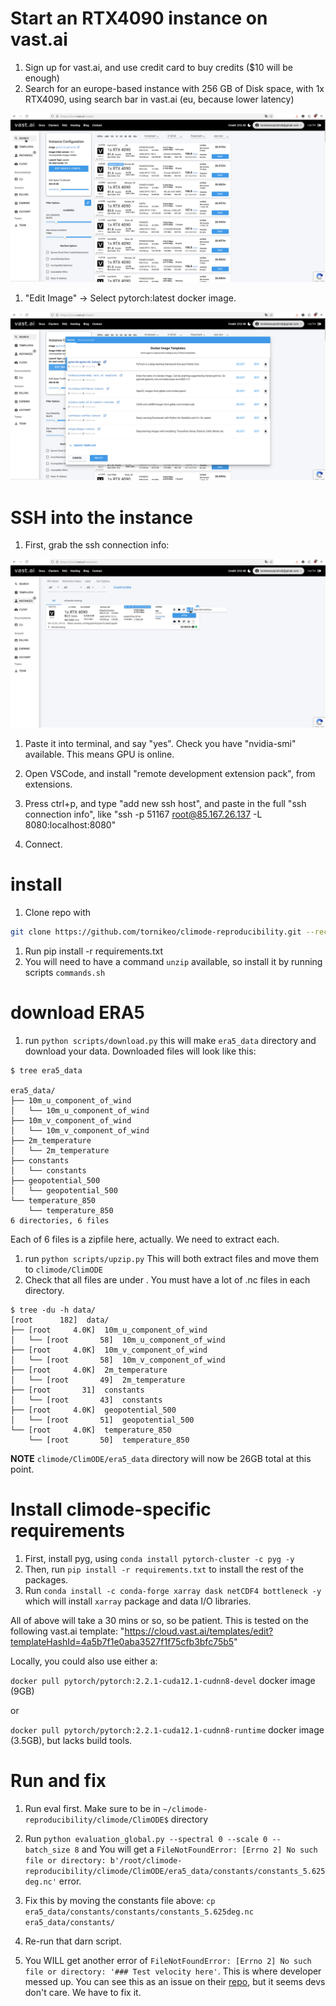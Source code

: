 # Start an RTX4090 instance on vast.ai

1. Sign up for vast.ai, and use credit card to buy credits ($10 will be enough)
1. Search for an europe-based instance with 256 GB of Disk space, with 1x RTX4090, using search bar in vast.ai (eu, because lower latency)

![alt text](vastai.png)

1. "Edit Image" -> Select pytorch:latest docker image. 

![alt text](pytorch.png)

# SSH into the instance

1. First, grab the ssh connection info:

![alt text](ssh.png)

1. Paste it into terminal, and say "yes". Check you have "nvidia-smi" available. This means GPU is online.

1. Open VSCode, and install "remote development extension pack", from extensions.

1. Press ctrl+p, and type "add new ssh host", and paste in the full "ssh connection info", like "ssh -p 51167 root@85.167.26.137 -L 8080:localhost:8080"

1. Connect.

# install

1. Clone repo with 
```sh
git clone https://github.com/tornikeo/climode-reproducibility.git --recursive
```

1. Run pip install -r requirements.txt
1. You will need to have a command `unzip` available, so install it by running scripts `commands.sh`

# download ERA5

1. run `python scripts/download.py` this will make `era5_data` directory and download your data. Downloaded files will look like this:

```
$ tree era5_data

era5_data/
├── 10m_u_component_of_wind
│   └── 10m_u_component_of_wind
├── 10m_v_component_of_wind
│   └── 10m_v_component_of_wind
├── 2m_temperature
│   └── 2m_temperature
├── constants
│   └── constants
├── geopotential_500
│   └── geopotential_500
└── temperature_850
    └── temperature_850
6 directories, 6 files
```
Each of 6 files is a zipfile here, actually. We need to extract each.

1. run `python scripts/upzip.py` This will both extract files and move them to `climode/ClimODE`
1. Check that all files are under . You must have a lot of .nc files in each directory.

```
$ tree -du -h data/
[root      182]  data/
├── [root     4.0K]  10m_u_component_of_wind
│   └── [root       58]  10m_u_component_of_wind
├── [root     4.0K]  10m_v_component_of_wind
│   └── [root       58]  10m_v_component_of_wind
├── [root     4.0K]  2m_temperature
│   └── [root       49]  2m_temperature
├── [root       31]  constants
│   └── [root       43]  constants
├── [root     4.0K]  geopotential_500
│   └── [root       51]  geopotential_500
└── [root     4.0K]  temperature_850
    └── [root       50]  temperature_850
```

**NOTE** `climode/ClimODE/era5_data` directory will now be 26GB total at this point.

# Install climode-specific requirements

1. First, install pyg, using `conda install pytorch-cluster -c pyg -y`
1. Then, run `pip install -r requirements.txt` to install the rest of the packages.
1. Run `conda install -c conda-forge xarray dask netCDF4 bottleneck -y` which will install `xarray` package and data I/O libraries.

All of above will take a 30 mins or so, so be patient. This is tested on the following vast.ai template:
"https://cloud.vast.ai/templates/edit?templateHashId=4a5b7f1e0aba3527f1f75cfb3bfc75b5"

Locally, you could also use either a:

`docker pull pytorch/pytorch:2.2.1-cuda12.1-cudnn8-devel` docker image (9GB)

or 

`docker pull pytorch/pytorch:2.2.1-cuda12.1-cudnn8-runtime` docker image (3.5GB), but lacks build tools.

# Run and fix

1. Run eval first. Make sure to be in `~/climode-reproducibility/climode/ClimODE$` directory
1. Run `python evaluation_global.py --spectral 0 --scale 0 --batch_size 8` and 
    You will get a `FileNotFoundError: [Errno 2] No such file or directory: b'/root/climode-reproducibility/climode/ClimODE/era5_data/constants/constants_5.625deg.nc'` error. 
1. Fix this by moving the constants file above:
    `cp era5_data/constants/constants/constants_5.625deg.nc era5_data/constants/`

1. Re-run that darn script.

1. You WILL get another error of `FileNotFoundError: [Errno 2] No such file or directory: '### Test velocity here'`. This is where developer messed up. You can see this as an issue on their [repo](https://github.com/Aalto-QuML/ClimODE/issues/7), but it seems devs don't care. We have to fix it.

